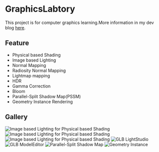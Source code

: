 # GraphicsLabtory
This project is for computer graphics learning.More information in my dev blog [here](https://blog.csdn.net/i_dovelemon/article/details/51541092v).

## Feature
- Physical based Shading
- Image based Lighting
- Normal Mapping
- Radiosity Normal Mapping
- Lightmap mapping
- HDR
- Gamma Correction
- Bloom
- Parallel-Split Shadow Map(PSSM)
- Geometry Instance Rendering

## Gallery
![Image based Lighting for Physical based Shading](https://github.com/idovelemon/GraphicsLabtory/raw/master/glbcodebase/graphicslab/doc/gallery/1.jpg)
![Image based Lighting for Physical based Shading](https://github.com/idovelemon/GraphicsLabtory/raw/master/glbcodebase/graphicslab/doc/gallery/2.jpg)
![Image based Lighting for Physical based Shading](https://github.com/idovelemon/GraphicsLabtory/raw/master/glbcodebase/graphicslab/doc/gallery/3.jpg)
![GLB LightStudio](https://github.com/idovelemon/GraphicsLabtory/raw/master/glbcodebase/graphicslab/doc/gallery/4.jpg)
![GLB ModelEditor](https://github.com/idovelemon/GraphicsLabtory/raw/master/glbcodebase/graphicslab/doc/gallery/5.jpg)
![Parallel-Split Shadow Map](https://github.com/idovelemon/GraphicsLabtory/raw/master/glbcodebase/graphicslab/doc/gallery/6.jpg)
![Geometry Instance](https://github.com/idovelemon/GraphicsLabtory/raw/master/glbcodebase/graphicslab/doc/gallery/7.jpg)